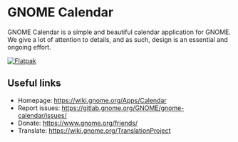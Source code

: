 # GNOME Calendar

GNOME Calendar is a simple and beautiful calendar application for GNOME. We give
a lot of attention to details, and as such, design is an essential and ongoing
effort.

[![Flatpak](https://upload.wikimedia.org/wikipedia/commons/thumb/a/a6/Flathub-badge-en.svg/240px-Flathub-badge-en.svg.png)](https://flathub.org/apps/details/org.gnome.Calendar)


## Useful links

- Homepage: <https://wiki.gnome.org/Apps/Calendar>
- Report issues: <https://gitlab.gnome.org/GNOME/gnome-calendar/issues/>
- Donate: <https://www.gnome.org/friends/>
- Translate: <https://wiki.gnome.org/TranslationProject>